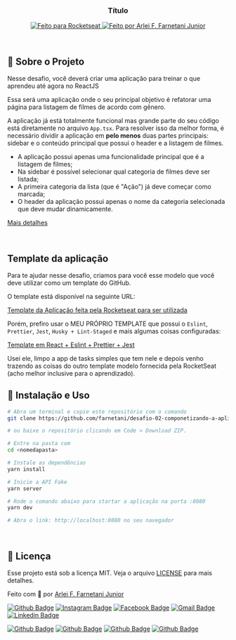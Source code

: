 <h3 align="center">
  Título
</h3>

<p align="center">
  <a href="https://rocketseat.com.br">
    <img alt="Feito para Rocketseat" src="https://img.shields.io/badge/made%20by-Rocketseat-purple%2306b656?style=flat-square">
  </a>

  <a href="https://www.github.com/farnetani/">
    <img alt="Feito por Arlei F. Farnetani Junior" src="https://img.shields.io/badge/solved%20by-Arlei%20F.%20Farnetani%20Junior-%2306b656?style=flat-square">
  </a>
</p>

<br>

## :rocket: Sobre o Projeto

Nesse desafio, você deverá criar uma aplicação para treinar o que aprendeu até agora no ReactJS

Essa será uma aplicação onde o seu principal objetivo é refatorar uma página para listagem de filmes de acordo com gênero.

A aplicação já está totalmente funcional mas grande parte do seu código está diretamente no arquivo `App.tsx`. Para resolver isso da melhor forma, é necessário dividir a aplicação em **pelo menos** duas partes principais: sidebar e o conteúdo principal que possui o header e a listagem de filmes.

- A aplicação possui apenas uma funcionalidade principal que é a listagem de filmes;
- Na sidebar é possível selecionar qual categoria de filmes deve ser listada;
- A primeira categoria da lista (que é "Ação") já deve começar como marcada;
- O header da aplicação possui apenas o nome da categoria selecionada que deve mudar dinamicamente.

[Mais detalhes](https://www.notion.so/Desafio-02-Componentizando-a-aplica-o-b9f0f025c95b437699d0c3115f55b0f1)

<br>

## Template da aplicação

Para te ajudar nesse desafio, criamos para você esse modelo que você deve utilizar como um template do GitHub.

O template está disponível na seguinte URL:

[Template da Aplicação feita pela Rocketseat para ser utilizada](https://github.com/rocketseat-education/ignite-template-componentizando-a-aplicacao)

Porém, prefiro usar o MEU PRÓPRIO TEMPLATE que possui o `Eslint`, `Prettier`, `Jest`, `Husky + Lint-Staged` e mais algumas coisas configuradas:

[Template em React + Eslint + Prettier + Jest](https://github.com/farnetani/template-with-react-eslint-prettier-jest)

Usei ele, limpo a app de tasks simples que tem nele e depois venho trazendo as coisas do outro template modelo fornecida pela RocketSeat (acho melhor inclusive para o aprendizado).

## :wrench: Instalação e Uso

```bash
# Abra um terminal e copie este repositório com o comando
git clone https://github.com/farnetani/desafio-02-componetizando-a-aplicacao.git

# ou baixe o repositório clicando em Code > Download ZIP.

# Entre na pasta com
cd <nomedapasta>

# Instale as dependências
yarn install

# Inicie a API Fake
yarn server

# Rode o comando abaixo para startar a aplicação na porta :8080
yarn dev

# Abra o link: http://localhost:8080 no seu navegador
```

<br>

## :memo: Licença

Esse projeto está sob a licença MIT. Veja o arquivo [LICENSE](/LICENSE) para mais detalhes.


Feito com :purple_heart: por [Arlei F. Farnetani Junior](https://github.com/farnetani)

[![Github Badge](https://img.shields.io/github/followers/farnetani?style=social)](https://img.shields.io/github/followers/farnetani?style=social)
[![Instagram Badge](https://img.shields.io/badge/-farnetanijr-purple?style=flat-square&logo=Instagram&logoColor=white&link=https://www.instagram.com/farnetanijr/)](https://www.instagram.com/farnetanijr)
[![Facebook Badge](https://img.shields.io/badge/-farnetanijr-navy?style=flat-square&logo=Facebook&logoColor=white&link=https://www.facebook.com/farnetanijr/)](https://www.facebook.com/farnetanijr)
[![Gmail Badge](https://img.shields.io/badge/-farnetani@gmail.com-c14438?style=flat-square&logo=Gmail&logoColor=white&link=mailto:farnetani@gmail.com)](mailto:farnetani@gmail.com)
[![Linkedin Badge](https://img.shields.io/badge/-Arlei%20F.%20Farnetani%20Junior-blue?style=flat-square&logo=Linkedin&logoColor=white&link=https://www.linkedin.com/in/farnetani/)](https://www.linkedin.com/in/farnetani/)

[![Github Badge](https://img.shields.io/github/followers/farnetani?label=Clique%20aqui%20para%20me%20seguir%20no%20Github&style=plastic)](https://img.shields.io/github/followers/farnetani?label=Clique%20aqui%20para%20me%20seguir%20no%20Github&style=plastic)
[![Github Badge](https://img.shields.io/github/stars/farnetani/desafio-02-componetizando-a-aplicacao?style=social)](https://img.shields.io/github/stars/farnetani/desafio-02-componetizando-a-aplicacao?style=social)
[![Github Badge](https://img.shields.io/github/watchers/farnetani/desafio-02-componetizando-a-aplicacao?style=social)](https://img.shields.io/github/watchers/farnetani/desafio-02-componetizando-a-aplicacao?style=social)
[![Github Badge](https://img.shields.io/github/forks/farnetani/desafio-02-componetizando-a-aplicacao?style=social)](https://img.shields.io/github/forks/farnetani/desafio-02-componetizando-a-aplicacao?style=social)
